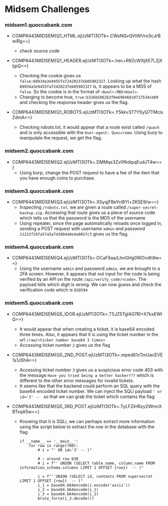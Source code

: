 # Midsem Challenges

### midsem1.quoccabank.com

- COMP6443MIDSEM{Q1_HTML.ejUzMTI3OTk=.CWsNQvQVtWVro3cJrBwiRg==}

  - check source code

- COMP6443MIDSEM{Q1_HEADER.ejUzMTI3OTk=.hec+R9ZcWXjXE7LZjXtjpQ==}

  - Checking the cookie gives us `false:68934a3e9455fa72420237eb05902327`. Looking up what the hash `68934a3e9455fa72420237eb05902327` is, it appears to be a MD5 of `false`. So the cookie is in the format of `<bool>:MD5<bool>`.
  - Changing to become true, `true:b326b5062b2f0e69046810717534cb09` and checking the response header gives us the flag.

- COMP6443MIDSEM{Q1_ROBOTS.ejUzMTI3OTk=.Y5kkv377YSyQ7TMcisZdmA==}

  - Checking robots.txt, it would appear that a route exist called `/quack` and is only accessible with the `User-agent: Quoccrome`. Using burp to manipulate the request, we get the flag.

### midsem2.quoccabank.com

- COMP6443MIDSEM{Q2.ejUzMTI3OTk=.DMMqx3Zv0fkdipqEudJT4w==}
  - Using burp, change the POST request to have a fee of the item that you have enough coins to purchase.

### midsem3.quoccabank.com

- COMP6443MIDSEM{Q3.ejUzMTI3OTk=.XSyqjFBeYcl8Yl+ZKSE9/w==}
  - Inspecting `/robots.txt`, we are given a route called `/super-secret-backup.zip`. Accessing that route gives us a piece of source code which tells us that the password is the MD5 of the username
  - Using repeater, since the page automatically reloads once logged in, sending a POST request with username `admin` and password `21232f297a57a5a743894a0e4a801fc3` gives us the flag.

### midsem4.quoccabank.com

- COMP6443MIDSEM{Q4.ejUzMTI3OTk=.OCaF6aa/LhnGHg0WOndh9w==}
  - Using the username `admin` and password `admin`, we are brought to a 2FA screen. However, it appears that out input for the code is being verified by an API on the route `/api/verify_code/<code>`. The payload tells which digit is wrong. We can now guess and check the verification code which is `820594`

### midsem5.quoccabank.com

- COMP6443MIDSEM{Q5_IDOR.ejUzMTI3OTk=.T5JZ5TglA07RI+X7kxEWIQ==}

  - It would appear that when creating a ticket, it is base64 encoded three times. Also, it appears that it is using the ticket number in the url `/raw/<ticket number base64 3 times>`
  - Accessing ticket number `2` gives us the flag

- COMP6443MIDSEM{Q5_2ND_POST.ejUzMTI3OTk=.mped61cTmUacEVE1s1JShA==} 

  - Accessing ticket number `3` gives us a suspicious error code 403 with the message `Have you tried being a better hacker???` which is different to the other error messages for invalid tickets.
  - It seems like that the backend could perform an SQL query with the base64 encoded ticket number. We can inject the SQLi payload `' or id='3' -- ` so that we can grab the ticket which contains the flag

- COMP6443MIDSEM{Q5_3RD_POST.ejUzMTI3OTk=.TyLFZiHRzy2WmnXBTxqA5w==}

  - Knowing that it is SQLi, we can perhaps extract more information using the script below to extract the row in the database with the flag

    ```python3
    if __name__ == '__main__':
        for row in range(700):
            # i = "' OR id='3' -- )"
    
            # ~ around row 630
            # i = f"' UNION (SELECT table_name, column_name FROM information_schema.columns LIMIT 1 OFFSET {row})  -- )"
            
            i = f"' UNION (SELECT id, contents FROM supersecret LIMIT 1 OFFSET {row})  -- )"
            i_1 = base64.b64encode(i.encode('ascii'))
            i_2 = base64.b64encode(i_1)
            i_3 = base64.b64encode(i_2)
            brute_force(i_3.decode())
    ```

    

